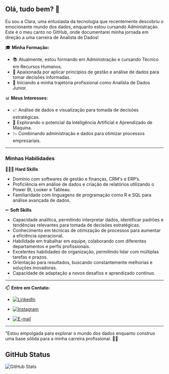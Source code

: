 ## Olá, tudo bem? 👋

Eu sou a Clara, uma entusiasta da tecnologia que recentemente descobriu o emocionante mundo dos dados, enquanto estou cursando Administração. Este é o meu canto no GitHub, onde documentarei minha jornada em direção a uma carreira de Analista de Dados!

🎓 **Minha Formação:**
- 📚 Atualmente, estou formando em Administração e cursando Técnico em Recursos Humanos.
- 💼 Apaixonada por aplicar princípios de gestão e análise de dados para tomar decisões informadas.
- 🚀 Iniciando a minha trajetória profissional como Analista de Dados Junior.


📊 **Meus Interesses:**
- 📈 Análise de dados e visualização para tomada de decisões estratégicas.
- 🤖 Explorando o potencial da Inteligência Artificial e Aprendizado de Máquina.
- 📉 Combinando administração e dados para otimizar processos empresariais.

___________________________
### Minhas Habilidades

 👩🏻‍💼 **Hard Skills**

- Domínio com softwares de gestão e finanças, CRM's e ERP’s.
- Proficiência em análise de dados e criação de relatórios utilizando o Power BI, Looker e Tableau.
- Familiaridade com linguagens de programação como R e SQL para análise avançada de dados.

✏ **Soft Skills**

- Capacidade analítica, permitindo interpretar dados, identificar padrões e tendências relevantes para tomada de decisões estratégicas.
- Conhecimento em técnicas de otimização de processos para aumentar a eficiência operacional.
- Habilidade em trabalhar em equipe, colaborando com diferentes departamentos e perfis profissionais.
- Excelentes habilidades de organização, permitindo lidar com múltiplas tarefas e prazos.
- Orientação para resultados, buscando constantemente melhorias e soluções inovadoras.
- Capacidade de adaptação a novos desafios e aprendizado contínuo.
______


📫 **Entre em Contato:**

- [![LinkedIn](https://img.shields.io/badge/linkedin-0E6305?style=for-the-badge&logo=Linkedin&logoColor=white&color=blue)](https://www.linkedin.com/in/clara-caribe)

- [![Instagram](https://img.shields.io/badge/Instagram-000?style=for-the-badge&logo=instagram&logoColor=black&color=pink)](https://www.instagram.com/clara_caribe/)

- [![E-mail](https://img.shields.io/badge/Gmail-D14836?style=for-the-badge&logo=gmail&logoColor=red&color=lightgrey)](mailto:claracaribeg@gmail.com)

___________________________

"Estou empolgada para explorar o mundo dos dados enquanto construo uma base sólida para a minha carreira profissional. 🚀🌟


## GitHub Status
![GitHub Stats](https://github-readme-stats.vercel.app/api?username=claracaribeg&theme=transparent&bg_color=red&border_color=pink&show_icons=true&icon_color=pink&title_color=white&text_color=dark&hide_title=true&hide=stars)




